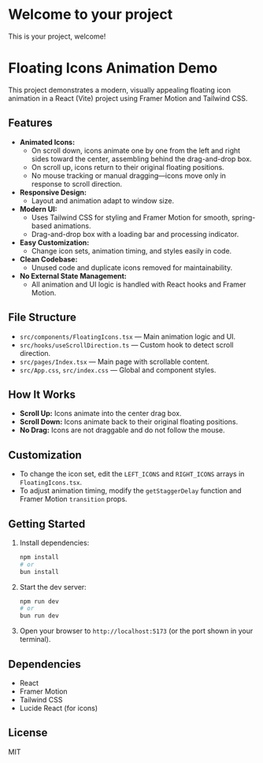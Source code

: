 # Welcome to your project

This is your project, welcome!

# Floating Icons Animation Demo

This project demonstrates a modern, visually appealing floating icon animation in a React (Vite) project using Framer Motion and Tailwind CSS.

## Features

- **Animated Icons:**
  - On scroll down, icons animate one by one from the left and right sides toward the center, assembling behind the drag-and-drop box.
  - On scroll up, icons return to their original floating positions.
  - No mouse tracking or manual dragging—icons move only in response to scroll direction.
- **Responsive Design:**
  - Layout and animation adapt to window size.
- **Modern UI:**
  - Uses Tailwind CSS for styling and Framer Motion for smooth, spring-based animations.
  - Drag-and-drop box with a loading bar and processing indicator.
- **Easy Customization:**
  - Change icon sets, animation timing, and styles easily in code.
- **Clean Codebase:**
  - Unused code and duplicate icons removed for maintainability.
- **No External State Management:**
  - All animation and UI logic is handled with React hooks and Framer Motion.

## File Structure

- `src/components/FloatingIcons.tsx` — Main animation logic and UI.
- `src/hooks/useScrollDirection.ts` — Custom hook to detect scroll direction.
- `src/pages/Index.tsx` — Main page with scrollable content.
- `src/App.css`, `src/index.css` — Global and component styles.

## How It Works

- **Scroll Up:** Icons animate into the center drag box.
- **Scroll Down:** Icons animate back to their original floating positions.
- **No Drag:** Icons are not draggable and do not follow the mouse.

## Customization

- To change the icon set, edit the `LEFT_ICONS` and `RIGHT_ICONS` arrays in `FloatingIcons.tsx`.
- To adjust animation timing, modify the `getStaggerDelay` function and Framer Motion `transition` props.

## Getting Started

1. Install dependencies:
   ```sh
   npm install
   # or
   bun install
   ```
2. Start the dev server:
   ```sh
   npm run dev
   # or
   bun run dev
   ```
3. Open your browser to `http://localhost:5173` (or the port shown in your terminal).

## Dependencies

- React
- Framer Motion
- Tailwind CSS
- Lucide React (for icons)

## License

MIT
